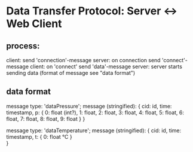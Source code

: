 # Data Transfer Protocol: Server <-> Web Client

## process:

client: send 'connection'-message
server: on connection send 'connect'-message
client: on 'connect' send 'data'-message
server: server starts sending data (format of message see "data format")

## data format

message type: 'dataPressure';
message (stringified):
{ 
	cid: id,
	time: timestamp,
	p: {
		0: float (int?),
		1: float,
		2: float,
		3: float,
		4: float,
		5: float,
		6: float,
		7: float,
		8: float,
		9: float
	}
}

message type: 'dataTemperature';
message (stringified):
{ 
	cid: id,
	time: timestamp,
	t: {
		0: float °C
	}	
}



